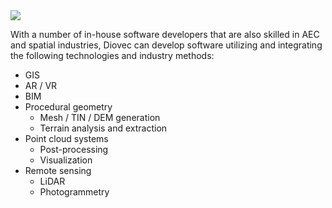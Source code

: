 <img class="right left-768 break-out" src="/services/eng.png" />
<div class="clear-768"></div>

With a number of in-house software developers that are also skilled in AEC and
spatial industries, Diovec can develop software utilizing and integrating the
following technologies and industry methods:

* GIS
* AR / VR
* BIM
* Procedural geometry
    * Mesh / TIN / DEM generation
    * Terrain analysis and extraction
* Point cloud systems
    * Post-processing
    * Visualization
* Remote sensing
    * LiDAR
    * Photogrammetry

